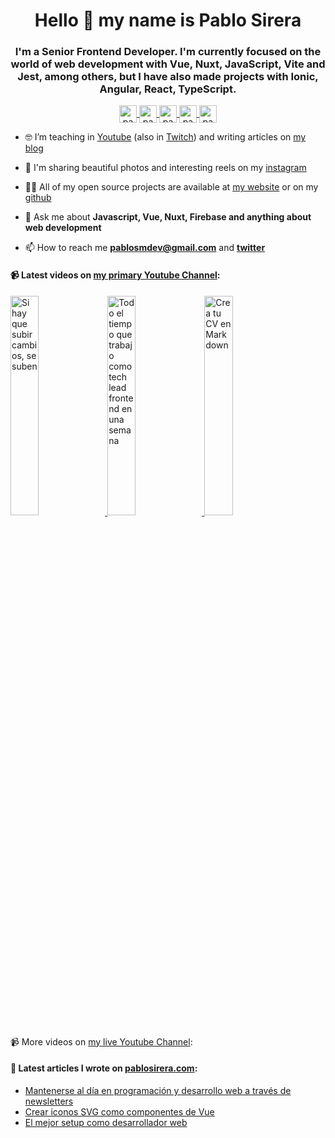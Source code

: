 <h1 align="center">Hello 👋 my name is Pablo Sirera</h1>

<h3 align="center">I'm a Senior Frontend Developer. I'm currently focused on the world of web development with Vue, Nuxt, JavaScript, Vite and Jest, among others, but I have also made projects with Ionic, Angular, React, TypeScript.</h3>

<p align="center">
   <a href="https://youtube.com/pablosirera" target="_blank">
    <img align="center" src="https://cdn.jsdelivr.net/npm/simple-icons@3.0.1/icons/youtube.svg" alt="pablosirera youtube" height="28" width="28" />
  </a>
  <a href="https://twitter.com/pablosirera" target="_blank">
    <img align="center" src="https://cdn.jsdelivr.net/npm/simple-icons@3.0.1/icons/twitter.svg" alt="pablosirera twitter" height="28" width="28" />
  </a>
  <a href="https://instagram.com/pablodeveloper" target="_blank">
    <img align="center" src="https://cdn.jsdelivr.net/npm/simple-icons@3.0.1/icons/instagram.svg" alt="pablodeveloper instagram" height="28" width="28" />
  </a>
  <a href="https://linkedin.com/in/pablosireramata" target="_blank">
    <img align="center" src="https://cdn.jsdelivr.net/npm/simple-icons@3.0.1/icons/linkedin.svg" alt="pablosireramata linkedin" height="28" width="28" />
  </a>
  <a href="https://discord.gg/sqrzBFPMqS" target="_blank">
    <img align="center" src="https://cdn.jsdelivr.net/npm/simple-icons@3.0.1/icons/discord.svg" alt="pablosirera discord" height="28" width="28" />
  </a>
</p>

- 🤓 I’m teaching in [Youtube](https://youtube.com/pablosirera) (also in [Twitch](https://twitch.tv/pablosirera)) and writing articles on [my blog](https://pablosirera.com/blog)

- 📸 I'm sharing beautiful photos and interesting reels on my [instagram](https://instagram.com/pablodeveloper)

- 👨‍💻 All of my open source projects are available at [my website](https://pablosirera.com/projects) or on my [github](https://github.com/pablosirera)

- 💬 Ask me about **Javascript, Vue, Nuxt, Firebase and anything about web development**

- 📫 How to reach me **pablosmdev@gmail.com** and **[twitter](https://twitter.com/pablosirera)**


#### 📹 Latest videos on [my primary Youtube Channel](https://youtube.com/pablosirera):

<a href='https://youtu.be/NOk3GDinIY4' target='_blank'>
  <img width='30%' src='https://img.youtube.com/vi/NOk3GDinIY4/mqdefault.jpg' alt='Si hay que subir cambios, se suben' />
</a>
<a href='https://youtu.be/Cj2JqsZCpCc' target='_blank'>
  <img width='30%' src='https://img.youtube.com/vi/Cj2JqsZCpCc/mqdefault.jpg' alt='Todo el tiempo que trabajo como tech lead frontend en una semana' />
</a>
<a href='https://youtu.be/SXGKaxnZl1s' target='_blank'>
  <img width='30%' src='https://img.youtube.com/vi/SXGKaxnZl1s/mqdefault.jpg' alt='Crea tu CV en Markdown' />
</a>

📹 More videos on [my live Youtube Channel](https://youtube.com/@pablosireralive):

#### 📝 Latest articles I wrote on [pablosirera.com](https://pablosirera.com):
- [Mantenerse al día en programación y desarrollo web a través de newsletters](https://pablosirera.com/blog/mantenerse-actualizado-en-programacion-y-desarrollo-web-con-newsletters)
- [Crear iconos SVG como componentes de Vue](https://pablosirera.com/blog/crear-iconos-svg-como-componentes-vue)
- [El mejor setup como desarrollador web](https://pablosirera.com/blog/el-mejor-setup-como-desarrollador-web)
